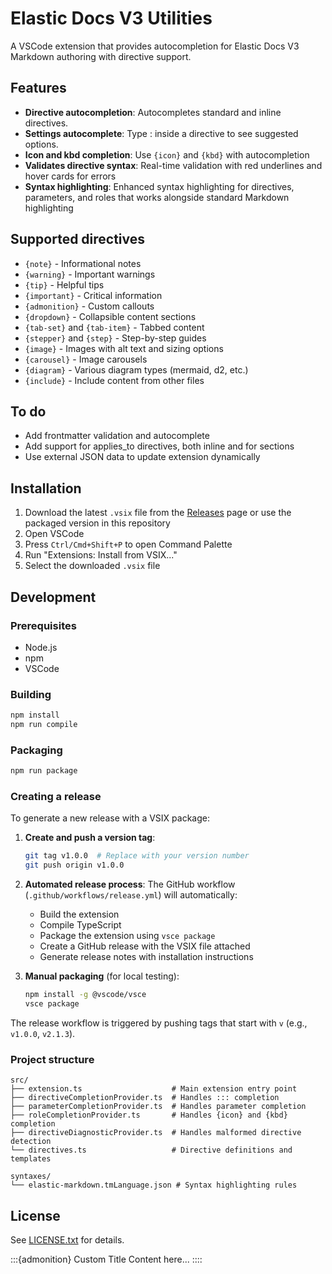 # Elastic Docs V3 Utilities

A VSCode extension that provides autocompletion for Elastic Docs V3 Markdown authoring with directive support.

## Features

- **Directive autocompletion**: Autocompletes standard and inline directives.
- **Settings autocomplete**: Type : inside a directive to see suggested options.
- **Icon and kbd completion**: Use `{icon}` and `{kbd}` with autocompletion
- **Validates directive syntax**: Real-time validation with red underlines and hover cards for errors
- **Syntax highlighting**: Enhanced syntax highlighting for directives, parameters, and roles that works alongside standard Markdown highlighting

## Supported directives

- `{note}` - Informational notes
- `{warning}` - Important warnings
- `{tip}` - Helpful tips
- `{important}` - Critical information
- `{admonition}` - Custom callouts
- `{dropdown}` - Collapsible content sections
- `{tab-set}` and `{tab-item}` - Tabbed content
- `{stepper}` and `{step}` - Step-by-step guides
- `{image}` - Images with alt text and sizing options
- `{carousel}` - Image carousels
- `{diagram}` - Various diagram types (mermaid, d2, etc.)
- `{include}` - Include content from other files

## To do

- Add frontmatter validation and autocomplete
- Add support for applies_to directives, both inline and for sections
- Use external JSON data to update extension dynamically

## Installation

1. Download the latest `.vsix` file from the [Releases](../../releases) page or use the packaged version in this repository
2. Open VSCode
3. Press `Ctrl/Cmd+Shift+P` to open Command Palette
4. Run "Extensions: Install from VSIX..."
5. Select the downloaded `.vsix` file

## Development

### Prerequisites

- Node.js
- npm
- VSCode

### Building

```bash
npm install
npm run compile
```

### Packaging

```bash
npm run package
```

### Creating a release

To generate a new release with a VSIX package:

1. **Create and push a version tag**:
   ```bash
   git tag v1.0.0  # Replace with your version number
   git push origin v1.0.0
   ```

2. **Automated release process**: The GitHub workflow (`.github/workflows/release.yml`) will automatically:
   - Build the extension
   - Compile TypeScript
   - Package the extension using `vsce package`
   - Create a GitHub release with the VSIX file attached
   - Generate release notes with installation instructions

3. **Manual packaging** (for local testing):
   ```bash
   npm install -g @vscode/vsce
   vsce package
   ```

The release workflow is triggered by pushing tags that start with `v` (e.g., `v1.0.0`, `v2.1.3`).

### Project structure

```
src/
├── extension.ts                    # Main extension entry point
├── directiveCompletionProvider.ts  # Handles ::: completion
├── parameterCompletionProvider.ts  # Handles parameter completion
├── roleCompletionProvider.ts       # Handles {icon} and {kbd} completion
├── directiveDiagnosticProvider.ts  # Handles malformed directive detection
└── directives.ts                   # Directive definitions and templates

syntaxes/
└── elastic-markdown.tmLanguage.json # Syntax highlighting rules
```

## License

See [LICENSE.txt](LICENSE.txt) for details.

:::{admonition} Custom Title
Content here...
::::